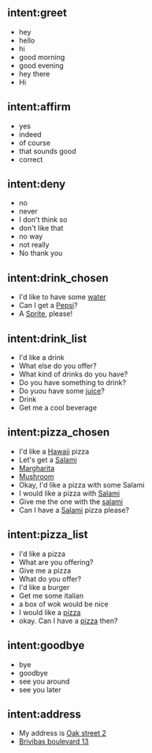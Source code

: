 ## intent:greet
- hey
- hello
- hi
- good morning
- good evening
- hey there
- Hi

## intent:affirm
- yes
- indeed
- of course
- that sounds good
- correct

## intent:deny
- no
- never
- I don't think so
- don't like that
- no way
- not really
- No thank you

## intent:drink_chosen
- I'd like to have some [water](drink)
- Can I get a [Pepsi](drink)?
- A [Sprite](drink), please!

## intent:drink_list
- I'd like a drink
- What else do you offer?
- What kind of drinks do you have?
- Do you have something to drink?
- Do yuou have some [juice](drink)?
- Drink
- Get me a cool beverage

## intent:pizza_chosen
- I'd like a [Hawaii](pizza) pizza
- Let's get a [Salami](pizza)
- [Margharita](pizza)
- [Mushroom](pizza)
- Okay, I'd like a pizza with some Salami
- I would like a pizza with [Salami](pizza)
- Give me the one with the [salami](pizza)
- Can I have a [Salami](pizza) pizza please?

## intent:pizza_list
- I'd like a pizza
- What are you offering?
- Give me a pizza
- What do you offer?
- I'd like a burger
- Get me some italian
- a box of wok would be nice
- I would like a [pizza](food_product)
- okay. Can I have a [pizza](food_product) then?

## intent:goodbye
- bye
- goodbye
- see you around
- see you later

## intent:address
- My address is [Oak street 2](address)
- [Brivibas boulevard 13](address)

